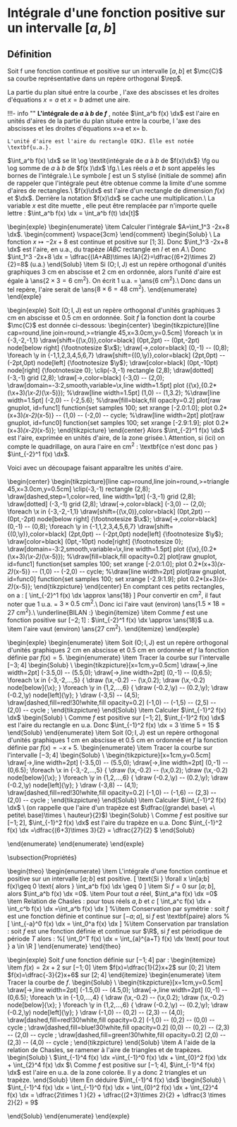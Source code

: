 # Intégrale d'une fonction positive sur un intervalle $[a,b]$

## Définition

Soit f une fonction continue et positive sur un intervalle $[a,b]$ et $\mc{C}$ sa courbe représentative dans un repère orthogonal $\rep$.

La partie du plan situé entre la courbe , l'axe des abscisses et les droites d'équations $x=a$ et $x= b$ admet une aire.

!!!- info ""
    **L'intégrale de $a$ à $b$ de $f$** , notée $\int_a^b f(x) \dx$ est l'aire en unités d'aires de la partie du plan située entre la courbe, l 'axe des abscisses et les droites d'équations x=a et x= b.
    
    L'unité d'aire est l'aire du rectangle OIKJ. Elle est notée \textbf{u.a.}.

    

 $\int_a^b f(x) \dx$ se lit \og \textit{intégrale de $a$ à $b$ de $f(x)\dx$} \fg ou \og somme de $a$ à $b$ de $f(x )\dx$ \fg.\\
Les réels $a$ et $b$ sont appelés les bornes de l'intégrale.\\
Le symbole $\int$ est un S stylisé (initiale de somme) afin de rappeler que l'intégrale peut être obtenue comme la limite d'une somme d'aires de rectangles.\\
$f(x)\dx$ est l'aire d'un rectangle de dimension $f(x)$ et $\dx$. Derrière la notation $f(x)\dx$ se cache une multiplication.\\
La variable $x$ est dite muette , elle peut être remplacée par n'importe quelle lettre : $\int_a^b f(x) \dx = \int_a^b f(t) \dx[t]$

\begin{exple}
\begin{enumerate}
\item Calculer l'intégrale $A=\int_1^3 -2x+8 \dx$.
\begin{comment}
\vspace{3cm}
\end{comment}
\begin{Solub}
\\ La fonction $x \mapsto -2x+8$ est continue et positive sur $[1;3]$. Donc $\int_1^3 -2x+8 \dx$ est l'aire, en u.a., du trapèze $IABC$ rectangle en $I$ et en $A$.\\
Donc $\int_1^3 -2x+8 \dx = \dfrac{(IA+AB)\times IA}{2}=\dfrac{(6+2)\times 2}{2}=8$ (u.a.)
\end{Solub}
\item Si $\left(\text{O}; \text{I} , \text{J} \right)$ est un repère orthogonal d'unités graphiques $3$ cm en abscisse et $2$ cm en ordonnée, alors l'unité d'aire est égale à \ans{$2 \times 3=6$ $\text{cm}^2$}. On écrit $1$ u.a. = \ans{$6\ \text{cm}^2$}.\\
Donc dans un tel repère, l'aire serait de  \ans{$8\times 6 = 48\ \text{cm}^2$}. 
\end{enumerate}
\end{exple}

\begin{exple}
Soit $\left(\text{O}; \text{I} , \text{J} \right)$ est un repère orthogonal d'unités graphiques $3$ cm en abscisse et $0.5$ cm en ordonnée.
Soit $f$ la fonction dont la courbe $\mc{C}$ est donnée ci-dessous:
\begin{center}
\begin{tikzpicture}[line cap=round,line join=round,>=triangle 45,x=3.0cm,y=0.5cm]
\foreach \x in {-3,-2,-1,1}
\draw[shift={(\x,0)},color=black] (0pt,2pt) -- (0pt,-2pt) node[below right] {\footnotesize $\x$};
\draw[->,color=black] (0,-1) -- (0,8);
\foreach \y in {-1,1,2,3,4,5,6,7}
\draw[shift={(0,\y)},color=black] (2pt,0pt) -- (-2pt,0pt) node[left] {\footnotesize $\y$};
\draw[color=black] (0pt,-10pt) node[right] {\footnotesize $0$};
\clip(-3,-1) rectangle (2,8);
\draw[dotted] (-3,-1) grid (2,8);
\draw[->,color=black] (-3,0) -- (2,0);
\draw[domain=-3:2,smooth,variable=\x,line width=1.5pt] plot ({\x},{0.2*(\x+3)*(\x-2)*(\x-5)});
%\draw[line width=1.5pt] (1,0) -- (1,3.2);
%\draw[line width=1.5pt] (-2,0) -- (-2,5.6);
%\draw[fill=black,fill opacity=0.2] plot[raw gnuplot, id=func1] function{set samples 100; set xrange [-2.0:1.0]; plot 0.2*(x+3)*(x-2)*(x-5)} -- (1,0) -- (-2,0) -- cycle;
%\draw[line width=2pt] plot[raw gnuplot, id=func0] function{set samples 100; set xrange [-2.9:1.9]; plot 0.2*(x+3)*(x-2)*(x-5)};
\end{tikzpicture}
\end{center}
Alors $\int_{-2}^1 f(x) \dx$ est l'aire, exprimée en unités d'aire, de la zone grisée.\\
Attention, si (ici) on compte le quadrillage, on aura l'aire en $\text{cm}^2$ : \textbf{ce n'est donc pas } $\int_{-2}^1 f(x) \dx$.

Voici avec un découpage faisant apparaître les unités d'aire.

\begin{center}
\begin{tikzpicture}[line cap=round,line join=round,>=triangle 45,x=3.0cm,y=0.5cm]
\clip(-3,-1) rectangle (2,8);
\draw[dashed,step=1,color=red, line width=1pt] (-3,-1) grid (2,8);
\draw[dotted] (-3,-1) grid (2,8);
\draw[->,color=black] (-3,0) -- (2,0);
\foreach \x in {-3,-2,-1,1}
\draw[shift={(\x,0)},color=black] (0pt,2pt) -- (0pt,-2pt) node[below right] {\footnotesize $\x$};
\draw[->,color=black] (0,-1) -- (0,8);
\foreach \y in {-1,1,2,3,4,5,6,7}
\draw[shift={(0,\y)},color=black] (2pt,0pt) -- (-2pt,0pt) node[left] {\footnotesize $\y$};
\draw[color=black] (0pt,-10pt) node[right] {\footnotesize $0$};
\draw[domain=-3:2,smooth,variable=\x,line width=1.5pt] plot ({\x},{0.2*(\x+3)*(\x-2)*(\x-5)});
%\draw[fill=black,fill opacity=0.2] plot[raw gnuplot, id=func1] function{set samples 100; set xrange [-2.0:1.0]; plot 0.2*(x+3)*(x-2)*(x-5)} -- (1,0) -- (-2,0) -- cycle;
%\draw[line width=2pt] plot[raw gnuplot, id=func0] function{set samples 100; set xrange [-2.9:1.9]; plot 0.2*(x+3)*(x-2)*(x-5)};
\end{tikzpicture}
\end{center}
En comptant ces petits rectangles, on a :
\[ \int_{-2}^1 f(x) \dx \approx \ans{18} \]
Pour convertir en $\text{cm}^2$, il faut noter que $1$ u.a. = $3 \times 0.5 \text{ cm}^2$.\\
Donc ici l'aire vaut (environ) \ans{$1.5 \times 18=27 \text{ cm}^2$}.\\
\underline{BILAN :} 
\begin{itemize}
\item Comme $f$ est une fonction positive sur $[-2;1]$ : $\int_{-2}^1 f(x) \dx \approx \ans{18}$ u.a.
\item l'aire vaut (environ) \ans{$27 \text{ cm}^2$}.
\end{itemize}
\end{exple}

\begin{exple}
\begin{enumerate}
\item Soit $\left(\text{O}; \text{I} , \text{J} \right)$ est un repère orthogonal d'unités graphiques $2$ cm en abscisse et $0.5$ cm en ordonnée et $f$ la fonction définie par $f(x)=5$.
\begin{enumerate}
\item Tracer la courbe sur l'intervalle $[-3;4]$
\begin{Solub}
\\ \begin{tikzpicture}[x=1cm,y=0.5cm]
\draw[->,line width=2pt] (-3.5,0) -- (5.5,0);
\draw[->,line width=2pt] (0,-1) -- (0,6.5);
\foreach \x in {-3,-2,...,5}
{
	\draw (\x,-0.2) -- (\x,0.2);
	\draw (\x,-0.2) node[below]{\x};
}
\foreach \y in {1,2,...,6}
{
	\draw (-0.2,\y) -- (0.2,\y);
	\draw (-0.2,\y) node[left]{\y};
}
\draw (-3,5) -- (4,5);
\draw[dashed,fill=red!30!white,fill opacity=0.2] (-1,0) -- (-1,5) -- (2,5) -- (2,0) -- cycle ;
\end{tikzpicture} 
\end{Solub}
\item Calculer $\int_{-1}^2 f(x) \dx$
\begin{Solub}
\\
Comme $f$ est positive sur $[-1;2]$, $\int_{-1}^2 f(x) \dx$ est l'aire du rectangle en u.a. Donc $\int_{-1}^2 f(x) \dx = 3 \time 5 = 15 $
\end{Solub}
\end{enumerate}
\item Soit $\left(\text{O}; \text{I} , \text{J} \right)$ est un repère orthogonal d'unités graphiques $1$ cm en abscisse et $0.5$ cm en ordonnée et $f$ la fonction définie par $f(x)=-x+5$.
\begin{enumerate}
\item Tracer la courbe sur l'intervalle $[-3;4]$
\begin{Solub}
\\ \begin{tikzpicture}[x=1cm,y=0.5cm]
\draw[->,line width=2pt] (-3.5,0) -- (5.5,0);
\draw[->,line width=2pt] (0,-1) -- (0,6.5);
\foreach \x in {-3,-2,...,5}
{
	\draw (\x,-0.2) -- (\x,0.2);
	\draw (\x,-0.2) node[below]{\x};
}
\foreach \y in {1,2,...,6}
{
	\draw (-0.2,\y) -- (0.2,\y);
	\draw (-0.2,\y) node[left]{\y};
}
\draw (-3,8) -- (4,1);
\draw[dashed,fill=red!30!white,fill opacity=0.2] (-1,0) -- (-1,6) -- (2,3) -- (2,0) -- cycle ;
\end{tikzpicture} 
\end{Solub}
\item Calculer $\int_{-1}^2 f(x) \dx$ \\
(on rappelle que l'aire d'un trapèze est $\dfrac{(grande\ base\ +\ petite\ base)\times \ hauteur}{2}$)
\begin{Solub}
\\
Comme $f$ est positive sur $[-1;2]$, $\int_{-1}^2 f(x) \dx$ est l'aire du trapèze en u.a. Donc $\int_{-1}^2 f(x) \dx =\dfrac{(6+3)\times 3}{2} = \dfrac{27}{2} $
\end{Solub}

\end{enumerate}
\end{enumerate}
\end{exple}

\subsection{Propriétés}

\begin{theo}
\begin{enumerate}
\item L'intégrale d'une fonction continue et positive sur un intervalle $[a;b]$ est positive.
\[ \text{Si } \forall x \in[a;b] f(x)\geq 0 \text{ alors } \int_a^b f(x) \dx \geq 0  \]
\item Si $f=0$ sur $[a;b]$, alors $\int_a^b f(x) \dx =0$. 
\item Pour tout $a$ réel, $\int_a^a f(x) \dx =0$
\item Relation de Chasles : pour tous réels $a,b$ et $c$
\[ \int_a^c f(x) \dx + \int_c^b f(x) \dx =\int_a^b f(x) \dx \]
%\item Conservation par symétrie : soit $f$ est une fonction définie et continue sur $[-a;a]$, si $f$ est \textbf{paire} alors 
%\[ \int_{-a}^0 f(x) \dx = \int_0^a f(x) \dx \]
%\item Conservation par translation : soit $f$ est une fonction définie et continue sur $\R$, si $f$ est périodique de période $T$ alors :
%\[ \int_0^T f(x) \dx = \int_{a}^{a+T} f(x) \dx \text{ pour tout } a \in \R   \]
\end{enumerate}
\end{theo}

\begin{exple}
Soit $f$ une fonction définie sur $[-1;4]$ par :
\begin{itemize}
\item $f(x)=2x+2$ sur $[-1;0]$
\item $f(x)=\dfrac{1}{2}x+2$ sur $[0;2]$
\item $f(x)=\dfrac{-3}{2}x+6$ sur $[2;4]$
\end{itemize}
\begin{enumerate}
\item Tracer la courbe de $f$.
\begin{Solub}
\\ \begin{tikzpicture}[x=1cm,y=0.5cm]
\draw[->,line width=2pt] (-1.5,0) -- (4.5,0);
\draw[->,line width=2pt] (0,-1) -- (0,6.5);
\foreach \x in {-1,0,...,4}
{
	\draw (\x,-0.2) -- (\x,0.2);
	\draw (\x,-0.2) node[below]{\x};
}
\foreach \y in {1,2,...,6}
{
	\draw (-0.2,\y) -- (0.2,\y);
	\draw (-0.2,\y) node[left]{\y};
}
\draw (-1,0) -- (0,2) -- (2,3) -- (4,0);
\draw[dashed,fill=red!30!white,fill opacity=0.2] (-1,0) -- (0,2) -- (0,0)  -- cycle ;
\draw[dashed,fill=blue!30!white,fill opacity=0.2] (0,0) -- (0,2) -- (2,3) -- (2,0)  -- cycle ;
\draw[dashed,fill=green!30!white,fill opacity=0.2] (2,0) -- (2,3) -- (4,0) -- cycle ;
\end{tikzpicture} 
\end{Solub}
\item A l'aide de la relation de Chasles, se ramener à l'aire de triangles et de trapèzes.
\begin{Solub}
\\ $\int_{-1}^4 f(x) \dx =\int_{-1}^0 f(x) \dx + \int_{0}^2 f(x) \dx + \int_{2}^4 f(x) \dx $\\
Comme $f$ est positive sur $[-1;4]$, $\int_{-1}^4 f(x) \dx$ est l'aire en u.a. de la zone colorée. Il y a donc 2 triangles et un trapèze.
\end{Solub}
\item En déduire $\int_{-1}^4 f(x) \dx$
\begin{Solub}
\\
$\int_{-1}^4 f(x) \dx = \int_{-1}^0 f(x) \dx + \int_{0}^2 f(x) \dx + \int_{2}^4 f(x) \dx = \dfrac{2\times 1 }{2} + \dfrac{(2+3)\times 2}{2} + \dfrac{3 \times 2}{2} = 9$

\end{Solub}
\end{enumerate}
\end{exple}